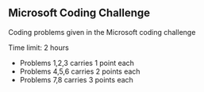 ## Microsoft Coding Challenge
Coding problems given in the Microsoft coding challenge

Time limit: 2 hours
- Problems 1,2,3 carries 1 point each
- Problems 4,5,6 carries 2 points each
- Problems 7,8 carries 3 points each
